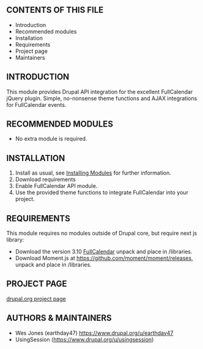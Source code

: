 CONTENTS OF THIS FILE
---------------------

 * Introduction
 * Recommended modules
 * Installation
 * Requirements
 * Project page
 * Maintainers



INTRODUCTION
------------

This module provides Drupal API integration for the excellent FullCalendar jQuery plugin.
Simple, no-nonsense theme functions and AJAX integrations for FullCalendar events.


RECOMMENDED MODULES
-------------------

 * No extra module is required.


INSTALLATION
------------
1. Install as usual, see
   [Installing Modules](https://www.drupal.org/docs/8/extending-drupal-8/installing-contributed-modules-find-import-enable-configure-drupal-8)
   for further information.
2. Download requirements
3. Enable FullCalendar API module.
4. Use the provided theme functions to integrate FullCalendar into your project.

REQUIREMENTS
------------

This module requires no modules outside of Drupal core,
but require next js library:

 * Download the version 3.10 [FullCalendar](https://github.com/fullcalendar/fullcalendar/releases/tag/v3.10.0) unpack and place in /libraries.
 * Download Moment.js at https://github.com/moment/moment/releases, unpack and place in /libraries.


PROJECT PAGE
------------

[drupal.org project page](https://www.drupal.org/project/fullcalendar_api)

AUTHORS & MAINTAINERS
---------------------

 * Wes Jones (earthday47) https://www.drupal.org/u/earthday47
 * UsingSession (https://www.drupal.org/u/usingsession)
